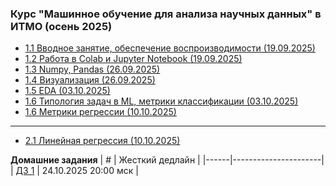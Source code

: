 ### Курс "Машинное обучение для анализа научных данных" в ИТМО (осень 2025)


- [1.1 Вводное занятие, обеспечение воспроизводимости (19.09.2025)](Lectures/Lecture%201)
- [1.2 Работа в Colab и Jupyter Notebook (19.09.2025)](Lectures/Lecture%202)
- [1.3 Numpy, Pandas (26.09.2025)](Lectures/Lecture%203)
- [1.4 Визуализация (26.09.2025)](Lectures/Lecture%204)
- [1.5 EDA (03.10.2025)](Lectures/Lecture%205)
- [1.6 Типология задач в ML, метрики классификации (03.10.2025)](Lectures/Lecture%206)
- [1.6 Метрики регрессии (10.10.2025)](Lectures/Lecture%207)
______
- [2.1 Линейная регрессия (10.10.2025)](Lectures/Lecture%208)


**Домашние задания**
| #    | Жесткий дедлайн      |
|------|----------------------|
| [ДЗ 1](HW/hw_1.md) | 24.10.2025 20:00 мск |
